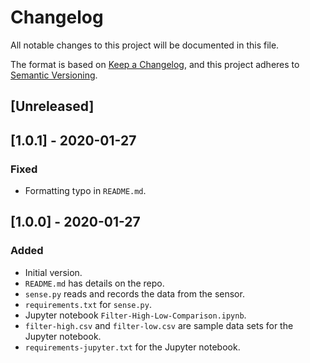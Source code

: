 # Changelog
All notable changes to this project will be documented in this file.

The format is based on [Keep a Changelog](https://keepachangelog.com/en/1.0.0/),
and this project adheres to [Semantic Versioning](https://semver.org/spec/v2.0.0.html).

## [Unreleased]

## [1.0.1] - 2020-01-27
### Fixed
- Formatting typo in `README.md`. 

## [1.0.0] - 2020-01-27
### Added
- Initial version.
- `README.md` has details on the repo.
- `sense.py` reads and records the data from the sensor.
- `requirements.txt` for `sense.py`.
- Jupyter notebook `Filter-High-Low-Comparison.ipynb`.
- `filter-high.csv` and `filter-low.csv` are sample data sets for the Jupyter notebook. 
- `requirements-jupyter.txt` for the Jupyter notebook.
